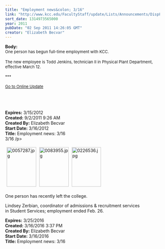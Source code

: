 ```yaml
---
title: "Employment news&colon; 3/16"
link: "http://www.kcc.edu/FacultyStaff/update/Lists/Announcements/DispForm.aspx?ID=427"
sort_date: 1314973565000
year: 2011
pubDate: "02 Sep 2011 14:26:05 GMT"
creator: "Elizabeth Becvar"
---
```


<div><b>Body:</b> <div class="ExternalClass326F4F16384B4C9693AC7D030B3CDDC4">
<div><font size="2">One person has begun full-time employment with KCC.</font></div>
<div><font size="2"></font> </div>
<div><font size="2">The new employee is Todd Jenkins, technician II in Physical Plant Department, effective March 12.</font></div>
<div><font size="2"><br /></font><font size="2">***</font></div>
<div><font size="2"> </div>
<div></font><font size="2"><a href="/FacultyStaff/update/Pages/dailyupdate.aspx">Go to Online Update</a></font></div>
<div><font size="2"></font> </div>
<div><font size="2"></font> </div>
<div><font size="2"></font> </div>
<div> </div></div></div>
<div><b>Expires:</b> 3/15/2012</div>
<div><b>Created:</b> 9/2/2011 9:26 AM</div>
<div><b>Created By:</b> Elizabeth Becvar</div>
<div><b>Start Date:</b> 3/16/2012</div>
<div><b>Title:</b> Employment news: 3/16</div>
3/16 </div>
/p>
<p><img width="267" height="355" alt="0057287.jpg" src="/FacultyStaff/update/Documents/0057287.jpg" style="height:128px;margin:5px;width:96px" /><img width="312" height="415" alt="0083955.jpg" src="/FacultyStaff/update/Documents/0083955.jpg" style="height:128px;margin:5px;width:96px" /><img width="283" height="380" alt="0226536.jpg" src="/FacultyStaff/update/Documents/0226536.jpg" style="height:128px;margin:5px;width:95px" /><br /><br />One person has recently left the college.</p>
<p>Lindsey Zerbian, coordinator of admissions &amp; recruitment services in Student Services; employment ended Feb. 26.</p></div></div>
<div><b>Expires:</b> 3/25/2016</div>
<div><b>Created:</b> 3/16/2016 3:37 PM</div>
<div><b>Created By:</b> Elizabeth Becvar</div>
<div><b>Start Date:</b> 3/16/2016</div>
<div><b>Title:</b> ​Employment news: 3/16</div>

